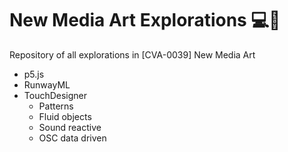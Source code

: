 # New Media Art Explorations 💻🎨
Repository of all explorations in [CVA-0039] New Media Art

* p5.js
* RunwayML
* TouchDesigner
  * Patterns
  * Fluid objects
  * Sound reactive
  * OSC data driven
